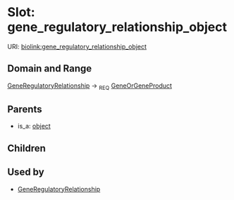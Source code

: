 
# Slot: gene_regulatory_relationship_object




URI: [biolink:gene_regulatory_relationship_object](https://w3id.org/biolink/vocab/gene_regulatory_relationship_object)


## Domain and Range

[GeneRegulatoryRelationship](GeneRegulatoryRelationship.md) &#8594;  <sub>REQ</sub> [GeneOrGeneProduct](GeneOrGeneProduct.md)

## Parents

 *  is_a: [object](object.md)

## Children


## Used by

 * [GeneRegulatoryRelationship](GeneRegulatoryRelationship.md)
